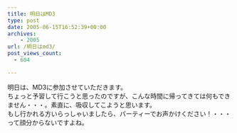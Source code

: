 ```yaml
---
title: 明日はMD3
type: post
date: 2005-06-15T16:52:39+00:00
archives:
    - 2005
url: /明日はmd3/
post_views_count:
  - 604

---
```

明日は、MD3に参加させていただきます。  
ちょっと予習して行こうと思ったのですが、こんな時間に帰ってきては何もできません・・・。素直に、吸収してこようと思います。  
もし行かれる方いらっしゃいましたら、パーティーでお声かけください！・・・って顔分からないですよね。